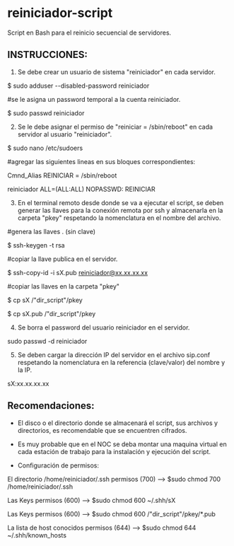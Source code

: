 # reiniciador-script
Script en Bash para el reinicio secuencial de servidores.

## INSTRUCCIONES:
1. Se debe crear un usuario de sistema "reiniciador" en cada servidor.

$ sudo adduser --disabled-password reiniciador

#se le asigna un password temporal a la cuenta reiniciador.

$ sudo passwd reiniciador


2. Se le debe asignar el permiso de "reiniciar = /sbin/reboot" en cada servidor al usuario "reiniciador".

$ sudo nano /etc/sudoers

#agregar las siguientes lineas en sus bloques correspondientes:

Cmnd_Alias REINICIAR = /sbin/reboot

reiniciador ALL=(ALL:ALL) NOPASSWD: REINICIAR

3. En el terminal remoto desde donde se va a ejecutar el script, se deben
generar las llaves para la conexión remota por ssh y almacenarla en
la carpeta "pkey" respetando la nomenclatura en el nombre del archivo.

#genera las llaves . (sin clave)

$ ssh-keygen -t rsa

#copiar la llave publica en el servidor.

$ ssh-copy-id -i sX.pub reiniciador@xx.xx.xx.xx

#copiar las llaves en la carpeta "pkey"

$ cp sX /"dir_script"/pkey

$ cp sX.pub /"dir_script"/pkey

4. Se borra el password del usuario reiniciador en el servidor.

sudo passwd -d reiniciador


5. Se deben cargar la dirección IP del servidor en el archivo sip.conf respetando
la nomenclatura en la referencia (clave/valor) del nombre y la IP.

sX:xx.xx.xx.xx

## Recomendaciones:
- El disco o el directorio donde se almacenará el script, sus archivos y directorios, es recomendable que se encuentren cifrados.

- Es muy probable que en el NOC se deba montar una maquina virtual en cada estación de trabajo para la instalación y ejecución del script.

- Configuración de permisos:

El directorio /home/reiniciador/.ssh  permisos (700)  --> $sudo chmod 700 /home/reiniciador/.ssh

Las Keys permisos (600)                       --> $sudo chmod 600 ~/.shh/sX

Las Keys permisos (600)                       --> $sudo chmod 600 /"dir_script"/pkey/*.pub

La lista de host conocidos permisos (644)     --> $sudo chmod 644 ~/.shh/known_hosts
